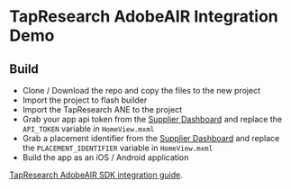 # TapResearch AdobeAIR Integration Demo

## Build
* Clone / Download the repo and copy the files to the new project
* Import the project to flash builder
* Import the TapResearch ANE to the project
* Grab your app api token from the [Supplier Dashboard](https://www.tapresearch.com/supplier_dashboard/overview) and replace the `API_TOKEN` variable in `HomeView.mxml`
* Grab a placement identifier from the [Supplier Dashboard](https://www.tapresearch.com/supplier_dashboard/overview) and replace the `PLACEMENT_IDENTIFIER` variable in `HomeView.mxml`
* Build the app as an iOS / Android application

[TapResearch AdobeAIR SDK integration guide](https://www.tapresearch.com/docs/adobe_air_integration_guide).
